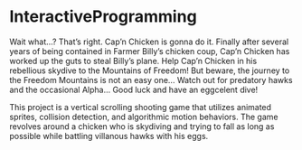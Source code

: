 # InteractiveProgramming

  Wait what...? That’s right.  Cap’n Chicken is gonna do it.  Finally after several 
years of being contained in Farmer Billy’s chicken coup, Cap’n Chicken has worked up 
the guts to steal Billy’s plane.  Help Cap’n Chicken in his rebellious skydive to the 
Mountains of Freedom!  But beware, the journey to the Freedom Mountains is not an 
easy one... Watch out for predatory hawks and the occasional Alpha... Good luck and 
have an eggcelent dive! 

This project is a vertical scrolling shooting game that utilizes animated sprites, collision detection, and algorithmic motion behaviors.  The game revolves around a chicken who is skydiving and trying to fall as long as possible while battling villanous hawks with his eggs.
